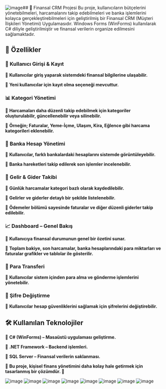 ![image](https://github.com/user-attachments/assets/bbbb4d8a-74d9-414e-b6ee-31df40c4e03a)## 📌 Finansal CRM Projesi
Bu proje, kullanıcıların bütçelerini yönetebilmeleri, harcamalarını takip edebilmeleri ve banka işlemlerini kolayca gerçekleştirebilmeleri için geliştirilmiş bir Finansal CRM (Müşteri İlişkileri Yönetimi) Uygulamasıdır. Windows Forms (WinForms) kullanılarak C# diliyle geliştirilmiştir ve finansal verilerin organize edilmesini sağlamaktadır.

## 🚀 Özellikler
### 🔑 Kullanıcı Girişi & Kayıt
📌 **Kullanıcılar giriş yaparak sistemdeki finansal bilgilerine ulaşabilir.**

📌 **Yeni kullanıcılar için kayıt olma seçeneği mevcuttur.**

###  📊 Kategori Yönetimi
📌 **Harcamaları daha düzenli takip edebilmek için kategoriler oluşturulabilir, güncellenebilir veya silinebilir.**

📌 **Örneğin; Faturalar, Yeme-İçme, Ulaşım, Kira, Eğlence gibi harcama kategorileri eklenebilir.**

### 🏦 Banka Hesap Yönetimi
📌 **Kullanıcılar, farklı bankalardaki hesaplarını sistemde görüntüleyebilir.**

📌 **Banka hareketleri takip edilerek son işlemler incelenebilir.**

### 💸 Gelir & Gider Takibi
📌 **Günlük harcamalar kategori bazlı olarak kaydedilebilir.**

📌 **Gelirler ve giderler detaylı bir şekilde listelenebilir.**

📌 **Ödemeler bölümü sayesinde faturalar ve diğer düzenli giderler takip edilebilir.**

### 📈 Dashboard – Genel Bakış
📌 **Kullanıcıya finansal durumunun genel bir özetini sunar.**

📌 **Toplam bakiye, son harcamalar, banka hesaplarındaki para miktarları ve faturalar grafikler ve tablolar ile gösterilir.**

### 🔄 Para Transferi
📌 **Kullanıcılar sistem içinden para alma ve gönderme işlemlerini yönetebilir.**

### 🔐 Şifre Değiştirme
📌 **Kullanıcılar hesap güvenliklerini sağlamak için şifrelerini değiştirebilir.**

## 🛠 Kullanılan Teknolojiler
📌 **C# (WinForms) – Masaüstü uygulaması geliştirme.**

📌 **.NET Framework – Backend işlemleri.**

📌 **SQL Server – Finansal verilerin saklanması.**

📌 **Bu proje, kişisel finans yönetimini daha kolay hale getirmek için tasarlanmış bir çözümdür. 📌**




![image](https://github.com/user-attachments/assets/de8192c3-b7c3-4697-8f2d-8287ba2db516)
![image](https://github.com/user-attachments/assets/41be2342-5558-4274-8ab5-5a7629e43258)
![image](https://github.com/user-attachments/assets/e47c6485-a272-4bed-bc24-1d82ec8181ee)
![image](https://github.com/user-attachments/assets/c33d9c70-daa9-4162-bc7d-1fb9b267fad7)
![image](https://github.com/user-attachments/assets/721a9258-46f6-4929-9280-1357ed478dc3)
![image](https://github.com/user-attachments/assets/e7605c6e-6522-4cfd-9965-5f9f9c76afb7)
![image](https://github.com/user-attachments/assets/3b4b37e2-55aa-4d9b-94c9-f5ffb5f4e4b6)
![image](https://github.com/user-attachments/assets/c5b8aa74-4a0c-446c-8cbd-9568f2571a1d)









